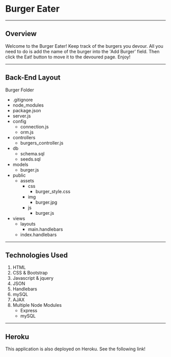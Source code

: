 # Burger Eater

---

## Overview
Welcome to the Burger Eater! Keep track of the burgers you devour. All you need to do is add the name of the burger into the 'Add Burger' field. Then click the Eat! button to move it to the devoured page. Enjoy!

---
## Back-End Layout

Burger Folder
  - .gitignore
  - node_modules
  - package.json
  - server.js
  - config
     - connection.js
     - orm.js
  - controllers
     - burgers_controller.js
  - db
     - schema.sql
     - seeds.sql
  - models
     - burger.js
  - public
     - assets
        - css
           - burger_style.css
        - img
           - burger.jpg
        - js
           - burger.js
  - views
     - layouts
        - main.handlebars
     - index.handlebars



---
## Technologies Used

1. HTML
2. CSS & Bootstrap
3. Javascript & jquery
4. JSON
5. Handlebars
6. mySQL
7. AJAX
8. Multiple Node Modules
   * Express
   * mySQL

---
## Heroku

This application is also deployed on Heroku. See the following link!